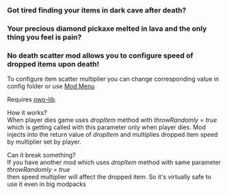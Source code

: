 ### Got tired finding your items in dark cave after death?
### Your precious diamond pickaxe melted in lava and the only thing you feel is pain?
### No death scatter mod allows you to configure speed of dropped items upon death!

To configure item scatter multiplier you can change corresponding value in config folder or use [Mod Menu](https://modrinth.com/mod/modmenu/)

Requires [owo-lib](https://modrinth.com/mod/owo-lib).

How it works?\
When player dies game uses _dropItem_ method with _throwRandomly = true_\
which is getting called with this parameter only when player dies. Mod injects into the return value of _dropItem_ and multiplies dropped item speed by multiplier set by player.

Can it break something?\
If you have another mod which uses _dropItem_ method with same parameter _throwRandomly = true_\
then speed multiplier will affect the dropped item. So it's virtually safe to use it even in big modpacks
